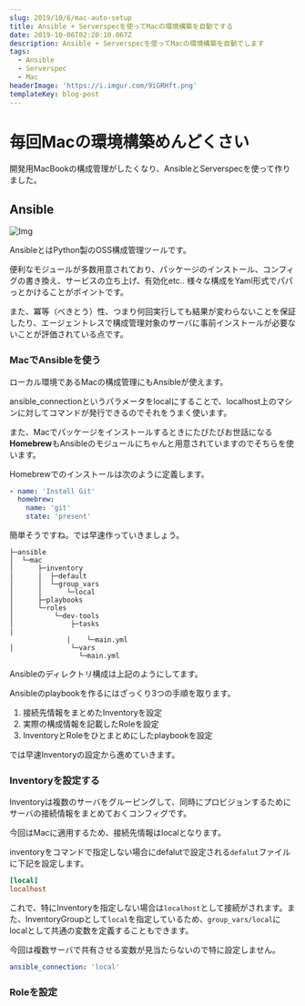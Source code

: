 ```yaml
---
slug: 2019/10/6/mac-auto-setup
title: Ansible + Serverspecを使ってMacの環境構築を自動でする
date: 2019-10-06T02:20:10.067Z
description: Ansible + Serverspecを使ってMacの環境構築を自動でします
tags:
  - Ansible
  - Serverspec
  - Mac
headerImage: 'https://i.imgur.com/9iGRHft.png'
templateKey: blog-post
---
```

# 毎回Macの環境構築めんどくさい

開発用MacBookの構成管理がしたくなり、AnsibleとServerspecを使って作りました。

## Ansible

![Img](https://i.imgur.com/oBucHNe.png)

AnsibleとはPython製のOSS構成管理ツールです。

便利なモジュールが多数用意されており、パッケージのインストール、コンフィグの書き換え、サービスの立ち上げ、有効化etc.. 様々な構成をYaml形式でパパっとかけることがポイントです。

また、冪等（べきとう）性、つまり何回実行しても結果が変わらないことを保証したり、エージェントレスで構成管理対象のサーバに事前インストールが必要ないことが評価されている点です。

### MacでAnsibleを使う

ローカル環境であるMacの構成管理にもAnsibleが使えます。

ansible_connectionというパラメータをlocalにすることで、localhost上のマシンに対してコマンドが発行できるのでそれをうまく使います。

また、Macでパッケージをインストールするときにたびたびお世話になる**Homebrew**もAnsibleのモジュールにちゃんと用意されていますのでそちらを使います。

Homebrewでのインストールは次のように定義します。

```yaml
- name: 'Install Git'
  homebrew:
    name: 'git'
    state: 'present'
```

簡単そうですね。では早速作っていきましょう。

```
├─ansible
│  └─mac
│      ├─inventory
|      |  ├─default
│      │  └─group_vars
│      │      └─local
│      ├─playbooks
│      └─roles
│          └─dev-tools
│              ├─tasks
|              |    └─main.yml
│              └─vars
                 └─main.yml
```

Ansibleのディレクトリ構成は上記のようにしてます。

Ansibleのplaybookを作るにはざっくり3つの手順を取ります。

1. 接続先情報をまとめたInventoryを設定
2. 実際の構成情報を記載したRoleを設定
3. InventoryとRoleをひとまとめにしたplaybookを設定

では早速Inventoryの設定から進めていきます。

### Inventoryを設定する

Inventoryは複数のサーバをグルーピングして、同時にプロビジョンするためにサーバの接続情報をまとめておくコンフィグです。

今回はMacに適用するため、接続先情報はlocalとなります。

inventoryをコマンドで指定しない場合にdefalutで設定される`defalut`ファイルに下記を設定します。

```ini
[local]
localhost
```

これで、特にInventoryを指定しない場合は`localhost`として接続がされます。また、InventoryGroupとして`local`を指定しているため、`group_vars/local`にlocalとして共通の変数を定義することもできます。

今回は複数サーバで共有させる変数が見当たらないので特に設定しません。

```yaml
ansible_connection: 'local'
```

### Roleを設定
